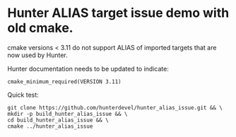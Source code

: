 Hunter ALIAS target issue demo with old cmake.
===

cmake versions < 3.11 do not support ALIAS of imported targets that are now used by Hunter. 

Hunter documentation needs to be updated to indicate:

```
cmake_minimum_required(VERSION 3.11)
```

Quick test:
```
git clone https://github.com/hunterdevel/hunter_alias_issue.git && \
mkdir -p build_hunter_alias_issue && \
cd build_hunter_alias_issue && \
cmake ../hunter_alias_issue
```
